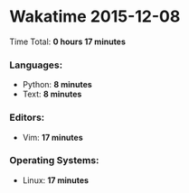 # Wakatime 2015-12-08

Time Total: **0 hours 17 minutes**

### Languages:
- Python: **8 minutes** 
- Text: **8 minutes** 

### Editors:
- Vim: **17 minutes** 

### Operating Systems:
- Linux: **17 minutes** 

